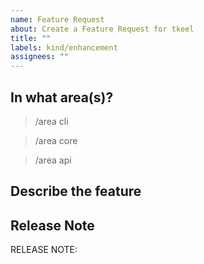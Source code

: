 ```yaml
---
name: Feature Request
about: Create a Feature Request for tkeel
title: ""
labels: kind/enhancement
assignees: ""
---
```


## In what area(s)?

<!-- Remove the '> ' to select -->

> /area cli

> /area core

> /area api

## Describe the feature

<!-- Please also discuss possible business value -->

## Release Note

<!-- How should this new feature be announced in our release notes? It can be populated later. -->
<!-- Keep it as a single line. Examples: -->

<!-- RELEASE NOTE: **ADD** New feature in tkeel. -->
<!-- RELEASE NOTE: **FIX** Bug in runtime. -->
<!-- RELEASE NOTE: **UPDATE** Runtime dependency. -->

RELEASE NOTE:
